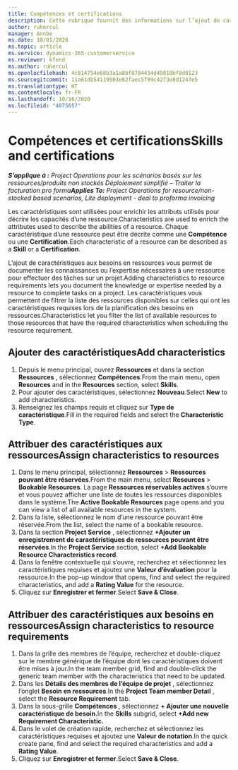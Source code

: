 ```yaml
---
title: Compétences et certifications
description: Cette rubrique fournit des informations sur l’ajout de caractéristiques de compétence et de certification aux ressources.
author: ruhercul
manager: Annbe
ms.date: 10/01/2020
ms.topic: article
ms.service: dynamics-365-customerservice
ms.reviewer: kfend
ms.author: ruhercul
ms.openlocfilehash: 4c814754e68b3a1a8bf8784434d45010bf8d0123
ms.sourcegitcommit: 11a61db54119503e82faec5f99c4273e8d1247e5
ms.translationtype: HT
ms.contentlocale: fr-FR
ms.lasthandoff: 10/16/2020
ms.locfileid: "4075657"
---
```

# <a name="skills-and-certifications"></a><span data-ttu-id="41d25-103">Compétences et certifications</span><span class="sxs-lookup"><span data-stu-id="41d25-103">Skills and certifications</span></span>
<span data-ttu-id="41d25-104">_**S’applique à :** Project Operations pour les scénarios basés sur les ressources/produits non stockés Déploiement simplifié – Traiter la facturation pro forma_</span><span class="sxs-lookup"><span data-stu-id="41d25-104">_**Applies To:** Project Operations for resource/non-stocked based scenarios, Lite deployment - deal to proforma invoicing_</span></span>

<span data-ttu-id="41d25-105">Les caractéristiques sont utilisées pour enrichir les attributs utilisés pour décrire les capacités d’une ressource.</span><span class="sxs-lookup"><span data-stu-id="41d25-105">Characteristics are used to enrich the attributes used to describe the abilities of a resource.</span></span> <span data-ttu-id="41d25-106">Chaque caractéristique d’une ressource peut être décrite comme une **Compétence** ou une **Certification**.</span><span class="sxs-lookup"><span data-stu-id="41d25-106">Each characteristic of a resource can be described as a **Skill** or a **Certification**.</span></span>

<span data-ttu-id="41d25-107">L’ajout de caractéristiques aux besoins en ressources vous permet de documenter les connaissances ou l’expertise nécessaires à une ressource pour effectuer des tâches sur un projet.</span><span class="sxs-lookup"><span data-stu-id="41d25-107">Adding characteristics to resource requirements lets you document the knowledge or expertise needed by a resource to complete tasks on a project.</span></span> <span data-ttu-id="41d25-108">Les caractéristiques vous permettent de filtrer la liste des ressources disponibles sur celles qui ont les caractéristiques requises lors de la planification des besoins en ressources.</span><span class="sxs-lookup"><span data-stu-id="41d25-108">Characteristics let you filter the list of available resources to those resources that have the required characteristics when scheduling the resource requirement.</span></span>

## <a name="add-characteristics"></a><span data-ttu-id="41d25-109">Ajouter des caractéristiques</span><span class="sxs-lookup"><span data-stu-id="41d25-109">Add characteristics</span></span>

1. <span data-ttu-id="41d25-110">Depuis le menu principal, ouvrez **Ressources** et dans la section **Ressources** , sélectionnez **Compétences**.</span><span class="sxs-lookup"><span data-stu-id="41d25-110">From the main menu, open **Resources** and in the **Resources** section, select **Skills**.</span></span>
2. <span data-ttu-id="41d25-111">Pour ajouter des caractéristiques, sélectionnez **Nouveau**.</span><span class="sxs-lookup"><span data-stu-id="41d25-111">Select **New** to add characteristics.</span></span>
3. <span data-ttu-id="41d25-112">Renseignez les champs requis et cliquez sur **Type de caractéristique**.</span><span class="sxs-lookup"><span data-stu-id="41d25-112">Fill in the required fields and select the **Characteristic Type**.</span></span>

## <a name="assign-characteristics-to-resources"></a><span data-ttu-id="41d25-113">Attribuer des caractéristiques aux ressources</span><span class="sxs-lookup"><span data-stu-id="41d25-113">Assign characteristics to resources</span></span>

1. <span data-ttu-id="41d25-114">Dans le menu principal, sélectionnez **Ressources** > **Ressources pouvant être réservées**.</span><span class="sxs-lookup"><span data-stu-id="41d25-114">From the main menu, select **Resources** > **Bookable Resources**.</span></span> <span data-ttu-id="41d25-115">La page **Ressources réservables actives** s’ouvre et vous pouvez afficher une liste de toutes les ressources disponibles dans le système.</span><span class="sxs-lookup"><span data-stu-id="41d25-115">The **Active Bookable Resources** page opens and you can view a list of all available resources in the system.</span></span>
2. <span data-ttu-id="41d25-116">Dans la liste, sélectionnez le nom d’une ressource pouvant être réservée.</span><span class="sxs-lookup"><span data-stu-id="41d25-116">From the list, select the name of a bookable resource.</span></span>
3. <span data-ttu-id="41d25-117">Dans la section **Project Service** , sélectionnez **+Ajouter un enregistrement de caractéristiques de ressources pouvant être réservées**.</span><span class="sxs-lookup"><span data-stu-id="41d25-117">In the **Project Service** section, select **+Add Bookable Resource Characteristics record**.</span></span>
4. <span data-ttu-id="41d25-118">Dans la fenêtre contextuelle qui s’ouvre, recherchez et sélectionnez les caractéristiques requises et ajoutez une **Valeur d’évaluation** pour la ressource.</span><span class="sxs-lookup"><span data-stu-id="41d25-118">In the pop-up window that opens, find and select the required characteristics, and add a **Rating Value** for the resource.</span></span>
5. <span data-ttu-id="41d25-119">Cliquez sur **Enregistrer et fermer**.</span><span class="sxs-lookup"><span data-stu-id="41d25-119">Select **Save & Close**.</span></span>

## <a name="assign-characteristics-to-resource-requirements"></a><span data-ttu-id="41d25-120">Attribuer des caractéristiques aux besoins en ressources</span><span class="sxs-lookup"><span data-stu-id="41d25-120">Assign characteristics to resource requirements</span></span>

1. <span data-ttu-id="41d25-121">Dans la grille des membres de l’équipe, recherchez et double-cliquez sur le membre générique de l’équipe dont les caractéristiques doivent être mises à jour.</span><span class="sxs-lookup"><span data-stu-id="41d25-121">In the team member grid, find and double-click the generic team member with the characteristics that need to be updated.</span></span>
2. <span data-ttu-id="41d25-122">Dans les **Détails des membres de l’équipe de projet** , sélectionnez l’onglet **Besoin en ressources**.</span><span class="sxs-lookup"><span data-stu-id="41d25-122">In the **Project Team member Detail** , select the **Resource Requirement** tab.</span></span>
3. <span data-ttu-id="41d25-123">Dans la sous-grille **Compétences** , sélectionnez **+ Ajouter une nouvelle caractéristique de besoin.**</span><span class="sxs-lookup"><span data-stu-id="41d25-123">In the **Skills** subgrid, select **+Add new Requirement Characteristic.**</span></span>
4. <span data-ttu-id="41d25-124">Dans le volet de création rapide, recherchez et sélectionnez les caractéristiques requises et ajoutez une **Valeur de notation**.</span><span class="sxs-lookup"><span data-stu-id="41d25-124">In the quick create pane, find and select the required characteristics and add a **Rating Value**.</span></span>
5. <span data-ttu-id="41d25-125">Cliquez sur **Enregistrer et fermer**.</span><span class="sxs-lookup"><span data-stu-id="41d25-125">Select **Save & Close**.</span></span>